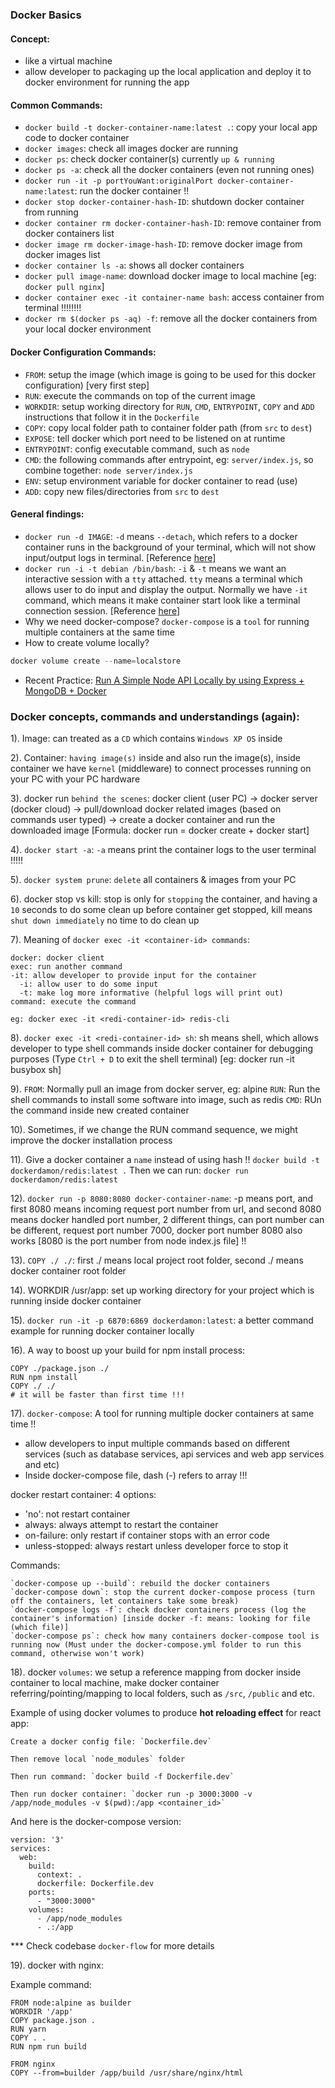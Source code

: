 ### Docker Basics

#### Concept: 
- like a virtual machine
- allow developer to packaging up the local application and deploy it to docker environment for running the app


#### Common Commands: 

- `docker build -t docker-container-name:latest .`: copy your local app code to docker container
- `docker images`: check all images docker are running
- `docker ps`: check docker container(s) currently `up & running`
- `docker ps -a`: check all the docker containers (even not running ones)
- `docker run -it -p portYouWant:originalPort docker-container-name:latest`: run the docker container !!
- `docker stop docker-container-hash-ID`: shutdown docker container from running
- `docker container rm docker-container-hash-ID`: remove container from docker containers list
- `docker image rm docker-image-hash-ID`: remove docker image from docker images list
- `docker container ls -a`: shows all docker containers
- `docker pull image-name`: download docker image to local machine [eg: `docker pull nginx`]
- `docker container exec -it container-name bash`: access container from terminal !!!!!!!!
- `docker rm $(docker ps -aq) -f`: remove all the docker containers from your local docker environment


#### Docker Configuration Commands:

- `FROM`: setup the image (which image is going to be used for this docker configuration) [very first step]
- `RUN`: execute the commands on top of the current image
- `WORKDIR`: setup working directory for `RUN`, `CMD`, `ENTRYPOINT`, `COPY` and `ADD` instructions that follow it in the `Dockerfile`
- `COPY`: copy local folder path to container folder path (from `src` to `dest`)
- `EXPOSE`: tell docker which port need to be listened on at runtime
- `ENTRYPOINT`: config executable command, such as `node`
- `CMD`: the following commands after entrypoint, eg: `server/index.js`, so combine together: `node server/index.js`
- `ENV`: setup environment variable for docker container to read (use)
- `ADD`: copy new files/directories from `src` to `dest`


#### General findings:
- `docker run -d IMAGE`: `-d` means `--detach`, which refers to a docker container runs in the background of your terminal, which will not show input/output logs in terminal. [Reference <a href="https://docs.docker.com/engine/reference/commandline/container_run/" target="_blank">here</a>]
- `docker run -i -t debian /bin/bash`: `-i` & `-t` means we want an interactive session with a `tty` attached. `tty` means a terminal which allows user to do input and display the output.
Normally we have `-it` command, which means it make container start look like a terminal connection session. [Reference <a href="https://stackoverflow.com/questions/30137135/confused-about-docker-t-option-to-allocate-a-pseudo-tty/54254380" target="_blank">here</a>]
- Why we need docker-compose? `docker-compose` is a `tool` for running multiple containers at the same time
- How to create volume locally?
```js
docker volume create --name=localstore
```
- Recent Practice: <a href="https://github.com/DamengRandom/docker-node-mongo" target="_blank">Run A Simple Node API Locally by using Express + MongoDB + Docker</a>


### Docker concepts, commands and understandings (again):

1). Image: can treated as a `CD` which contains `Windows XP OS` inside


2). Container: `having image(s)` inside and also run the image(s), inside container we have `kernel` (middleware) to connect processes running on your PC with your PC hardware


3). docker run `behind the scenes`: docker client (user PC) -> docker server (docker cloud) -> pull/download docker related images (based on commands user typed) -> create a docker container and run the downloaded image
[Formula: docker run = docker create + docker start] 

4). `docker start -a`: `-a` means print the container logs to the user terminal !!!!!


5). `docker system prune`: `delete` all containers & images from your PC


6). docker stop vs kill: 
stop is only for `stopping` the container, and having a `10` seconds to do some clean up before container get stopped, kill means `shut down immediately` no time to do clean up


7). Meaning of `docker exec -it <container-id> commands`:
```
docker: docker client 
exec: run another command
-it: allow developer to provide input for the container
  -i: allow user to do some input 
  -t: make log more informative (helpful logs will print out)
command: execute the command

eg: docker exec -it <redi-container-id> redis-cli
```

8). `docker exec -it <redi-container-id> sh`: sh means shell, which allows developer to type shell commands inside docker container for debugging purposes (Type `Ctrl + D` to exit the shell terminal)
[eg: docker run -it busybox sh]


9). `FROM`: Normally pull an image from docker server, eg: alpine
   `RUN`: Run the shell commands to install some software into image, such as redis
   `CMD`: RUn the command inside new created container


10). Sometimes, if we change the RUN command sequence, we might improve the docker installation process


11). Give a docker container a `name` instead of using hash !!
    `docker build -t dockerdamon/redis:latest .`
    Then we can run:
    `docker run dockerdamon/redis:latest`


12). `docker run -p 8080:8080 docker-container-name`: -p means port, and first 8080 means incoming request port number from url, and second 8080 means docker handled port number, 2 different things, can port number can be different, request port number 7000, docker port number 8080 also works [8080 is the port number from node index.js file] !!


13). `COPY ./ ./`: first ./ means local project root folder, second ./ means docker container root folder


14). WORKDIR /usr/app: set up working directory for your project which is running inside docker container 


15). `docker run -it -p 6870:6869 dockerdamon:latest`: a better command example for running docker container locally


16). A way to boost up your build for npm install process:

```docker
COPY ./package.json ./
RUN npm install
COPY ./ ./
# it will be faster than first time !!!
```


17). `docker-compose`: A tool for running multiple docker containers at same time !!

- allow developers to input multiple commands based on different services (such as database services, api services and web app services and etc)
- Inside docker-compose file, dash (-) refers to array !!!

docker restart container: 4 options:
  - 'no': not restart container
  - always: always attempt to restart the container
  - on-failure: only restart if container stops with an error code
  - unless-stopped: always restart unless developer force to stop it

Commands:

```
`docker-compose up --build`: rebuild the docker containers
`docker-compose down`: stop the current docker-compose process (turn off the containers, let containers take some break)
`docker-compose logs -f`: check docker containers process (log the container's information) [inside docker -f: means: looking for file (which file)]
`docker-compose ps`: check how many containers docker-compose tool is running now (Must under the docker-compose.yml folder to run this command, otherwise won't work)
```


18). docker `volumes`: we setup a reference mapping from docker inside container to local machine, make docker container referring/pointing/mapping to local folders, such as `/src`, `/public` and etc.

Example of using docker volumes to produce <strong>hot reloading effect</strong> for react app:

```
Create a docker config file: `Dockerfile.dev`

Then remove local `node_modules` folder

Then run command: `docker build -f Dockerfile.dev`

Then run docker container: `docker run -p 3000:3000 -v /app/node_modules -v $(pwd):/app <container_id>`
```

And here is the docker-compose version:

```docker
version: '3'
services:
  web:
    build:
      context: .
      dockerfile: Dockerfile.dev
    ports:
      - "3000:3000"
    volumes:
      - /app/node_modules
      - .:/app
```

*** Check codebase `docker-flow` for more details


19). docker with nginx:

Example command:

```
FROM node:alpine as builder
WORKDIR '/app'
COPY package.json .
RUN yarn
COPY . .
RUN npm run build

FROM nginx
COPY --from=builder /app/build /usr/share/nginx/html
```
